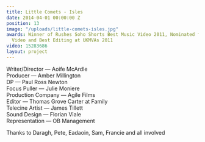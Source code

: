 ```yaml
---
title: Little Comets - Isles
date: 2014-04-01 00:00:00 Z
position: 13
image: "/uploads/little-comets-isles.jpg"
awards: Winner of Rushes Soho Shorts Best Music Video 2011, Nominated for Best Indie
  Video and Best Editing at UKMVAs 2011
video: 15283686
layout: project
---
```


Writer/Director — Aoife McArdle  
Producer — Amber Millington  
DP — Paul Ross Newton  
Focus Puller — Julie Moniere  
Production Company — Agile Films  
Editor — Thomas Grove Carter at Family  
Telecine Artist — James Tillett  
Sound Design — Florian Viale  
Representation — OB Management

Thanks to Daragh, Pete, Eadaoin, Sam, Francie and all involved